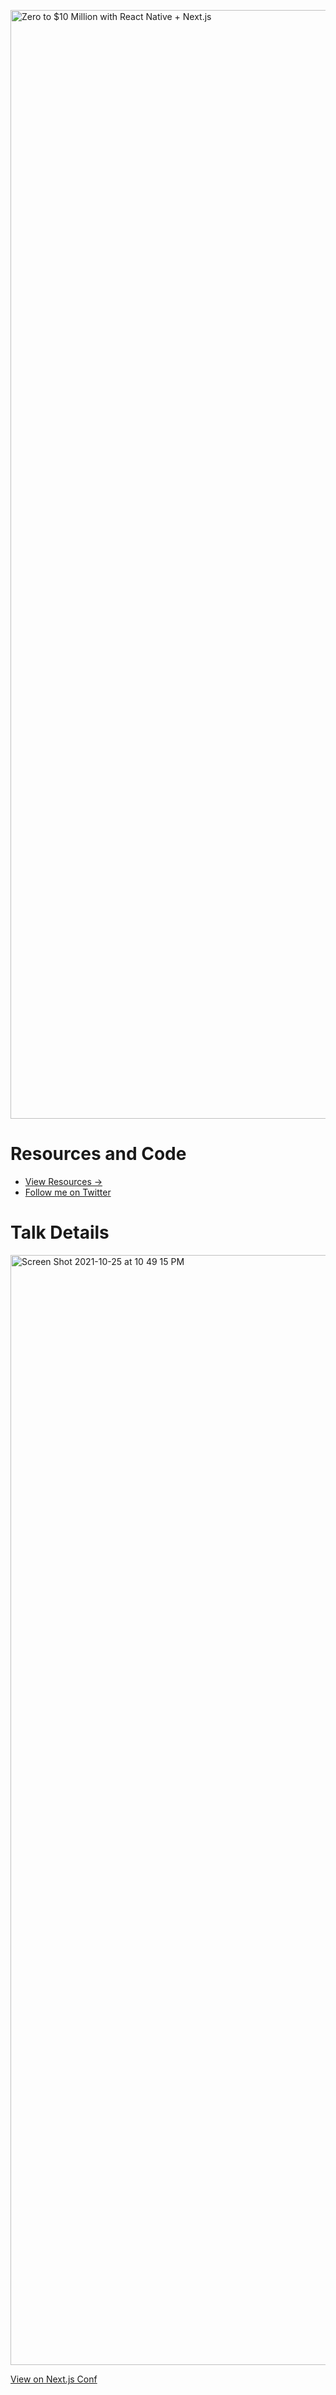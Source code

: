 <a target="_blank" href="https://fernandorojo.co/conf"><img width="1774" alt="Zero to $10 Million with React Native + Next.js" src="https://user-images.githubusercontent.com/13172299/138901243-e28ba70d-ee44-4370-a20c-aa49ed78caad.png"></a>

# Resources and Code

- <a target="_blank" href="https://fernandorojo.co/conf">View Resources →</a>
- [Follow me on Twitter](https://twitter.com/fernandotherojo)

# Talk Details

<img width="1776" alt="Screen Shot 2021-10-25 at 10 49 15 PM" src="https://user-images.githubusercontent.com/13172299/138900925-b73eb6cc-9997-45a6-aa30-7c505cea2dcc.png">

[View on Next.js Conf](https://nextjs.org/conf/speakers/fernando)
